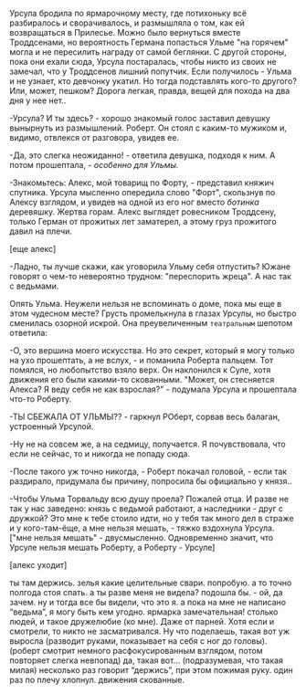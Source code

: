 Урсула бродила по ярмарочному месту, где потихоньку всё разбиралось и сворачивалось, и размышляла о том, как ей возвращаться в Прилесье. Можно было вернуться вместе Троддсенами, но вероятность Германа попасться Ульме "на горячем" могла и не пересилить награду от самой беглянки. С другой стороны, пока они ехали сюда, Урсула постаралась, чтобы никто из своих не замечал, что у Троддсенов лишний попутчик. Если получилось - Ульма и не узнает, кто девчонку укатил. Но тогда подставлять кого-то другого? Или, может, пешком? Дорога легкая, правда, вещей для похода на два дня у нее нет..

-Урсула? И ты здесь? - хорошо знакомый голос заставил девушку вынырнуть из размышлений. Роберт. Он стоял с каким-то мужиком и, видимо, отвлекся от разговора, увидев ее.

-Да, это слегка неожиданно! - ответила девушка, подходя к ним. А потом прошептала, - _особенно для Ульмы._

-Знакомьтесь: Алекс, мой товарищ по Форту, - представил княжич спутника. Урсула мысленно опередила слово "Форт", скользнув по Алексу взглядом, и увидев на одной из его ног вместо _ботинка_ деревяшку. Жертва горам. Алекс выглядет ровесником Троддсену, только Герман от прожитых лет заматерел, а этому груз прожитого давил на плечи.

[еще алекс]


-Ладно, ты лучше скажи, как уговорила Ульму себя отпустить? Южане говорят о чем-то невероятно трудном: "переспорить жреца". А нас так с ведьмами.

Опять Ульма. Неужели нельзя не вспоминать о доме, пока мы еще в этом чудесном месте? Грусть промелькнула в глазах Урсулы, но быстро сменилась озорной искрой. Она преувеличенным `театральным` шепотом ответила:

-О, это вершина моего искусства. Но это секрет, который я могу только на ухо прошептать, а не вслух, - и поманила Роберта пальцем. Тот помялся, но любопытство взяло верх. Он наклонился к Суле, хотя движения его были какими-то скованными. "Может, он стесняется Алекса? Я веду себя не как взрослая?" - подумала Урсула и прошептала что-то Роберту.

-ТЫ СБЕЖАЛА ОТ УЛЬМЫ?? - гаркнул РОберт, сорвав весь балаган, устроенный Урсулой.

-Ну не на совсем же, а на седмицу, получается. Я почувствовала, что если не сейчас, то и никогда не попаду сюда.

-После такого уж точно никогда, - Роберт покачал головой, - если так раздирало, придумала бы причину, попросила бы официально у князя..

-Чтобы Ульма Торвальду всю душу проела? Пожалей отца. И разве не так у нас заведено: князь с ведьмой работают, а наследники - друг с дружкой? Это мне к тебе стоило идти, но у тебя так много дел в страже и у кого-там-ёще, а мне нельзя мешать, - тяжко вздохнула Урсула.
["мне нельзя мешать" - двусмысленно. Одновременно значит, что Урсуле нельзя мешать Роберту, а Роберту - Урсуле]

[алекс уходит]







ты там держись. зелья какие целительные свари. попробую. а то точно полгода стоя спать. а ты разве меня не видела? подошла бы. - ой, да зачем. ну и тогда все бы видели, что это я. а пока на мне не написано “ведьма”, я могу быть кем угодно. ярмарка замечательная! столько людей, и такое дружелюбие (ко мне). Даже от парней. Хотя если и смотрели, то никто не засматривался. Ну что поделаешь, такая вот уж выросла (разводит руками, показывает на себя с ног до головы). (роберт смотрит немного расфокусированным взглядом, потом повторяет слегка невпопад) да, такая вот… (подразумевая, что такая милая) несколько раз говорит “держись”, при этом пожимая руку. один раз по плечу хлопнул. движения скованные.
